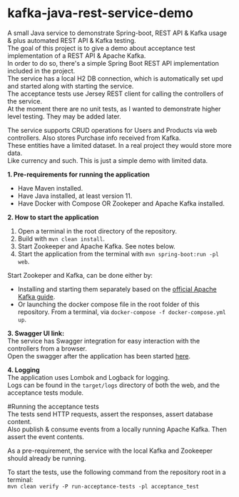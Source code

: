 # kafka-java-rest-service-demo
A small Java service to demonstrate Spring-boot, REST API & Kafka usage & plus automated REST API & Kafka testing.  
The goal of this project is to give a demo about acceptance test implementation of a REST API & Apache Kafka.  
In order to do so, there's a simple Spring Boot REST API implementation included in the project.    
The service has a local H2 DB connection, which is automatically set upd and started along with starting the service.    
The acceptance tests use Jersey REST client for calling the controllers of the service.  
At the moment there are no unit tests, as I wanted to demonstrate higher level testing. They may be added later.

The service supports CRUD operations for Users and Products via web controllers. Also stores Purchase info received from Kafka.  
These entities have a limited dataset. In a real project they would store more data.  
Like currency and such. This is just a simple demo with limited data.  
  
**1. Pre-requirements for running the application**
- Have Maven installed.
- Have Java installed, at least version 11.
- Have Docker with Compose OR Zookeper and Apache Kafka installed.
 
**2. How to start the application**
1. Open a terminal in the root directory of the repository.  
1. Build with ```mvn clean install```.  
1. Start Zookeeper and Apache Kafka. See notes below.  
1. Start the application from the terminal with ```mvn spring-boot:run -pl web```.

Start Zookeper and Kafka, can be done either by:
  * Installing and starting them separately based on the [official Apache Kafka guide](https://kafka.apache.org/quickstart).  
  * Or launching the docker compose file in the root folder of this repository. From a terminal, via ```docker-compose -f docker-compose.yml up```.    

**3. Swagger UI link:**  
The service has Swagger integration for easy interaction with the controllers from a browser.  
Open the swagger after the application has been started [here](http://localhost:8080/swagger-ui.html).

**4. Logging**  
The application uses Lombok and Logback for logging.  
Logs can be found in the ```target/logs``` directory of both the web, and the acceptance tests module.  

#Running the acceptance tests  
The tests send HTTP requests, assert the responses, assert database content.  
Also publish & consume events from a locally running Apache Kafka. Then assert the event contents.
  
As a pre-requirement, the service with the local Kafka and Zookeeper should already be running.    

To start the tests, use the following command from the repository root in a terminal:  
    ```
    mvn clean verify -P run-acceptance-tests -pl acceptance_test
    ```

